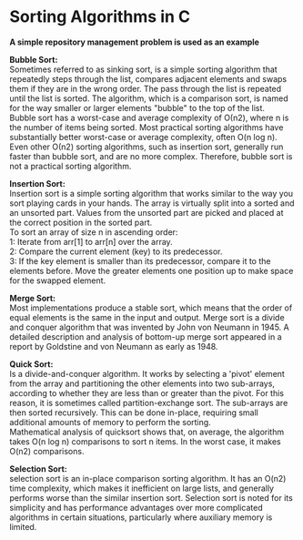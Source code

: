 # Sorting Algorithms in C

<strong>A simple repository management problem is used as an example</strong>

<strong>Bubble Sort:</strong></br>
Sometimes referred to as sinking sort, is a simple sorting algorithm that repeatedly steps through the list, compares adjacent elements and swaps them if they are in the wrong order. The pass through the list is repeated until the list is sorted. The algorithm, which is a comparison sort, is named for the way smaller or larger elements "bubble" to the top of the list.</br>
Bubble sort has a worst-case and average complexity of О(n2), where n is the number of items being sorted. Most practical sorting algorithms have substantially better worst-case or average complexity, often O(n log n). Even other О(n2) sorting algorithms, such as insertion sort, generally run faster than bubble sort, and are no more complex. Therefore, bubble sort is not a practical sorting algorithm.

<strong>Insertion Sort:</strong></br>
Insertion sort is a simple sorting algorithm that works similar to the way you sort playing cards in your hands. The array is virtually split into a sorted and an unsorted part. Values from the unsorted part are picked and placed at the correct position in the sorted part.</br>
To sort an array of size n in ascending order:</br>
1: Iterate from arr[1] to arr[n] over the array.</br>
2: Compare the current element (key) to its predecessor.</br>
3: If the key element is smaller than its predecessor, compare it to the elements before. Move the greater elements one position up to make space for the swapped element.

<strong>Merge Sort:</strong></br>
Most implementations produce a stable sort, which means that the order of equal elements is the same in the input and output. Merge sort is a divide and conquer algorithm that was invented by John von Neumann in 1945. A detailed description and analysis of bottom-up merge sort appeared in a report by Goldstine and von Neumann as early as 1948.</br>

<strong>Quick Sort:</strong></br>
Is a divide-and-conquer algorithm. It works by selecting a 'pivot' element from the array and partitioning the other elements into two sub-arrays, according to whether they are less than or greater than the pivot. For this reason, it is sometimes called partition-exchange sort. The sub-arrays are then sorted recursively. This can be done in-place, requiring small additional amounts of memory to perform the sorting.</br>
Mathematical analysis of quicksort shows that, on average, the algorithm takes O(n log n) comparisons to sort n items. In the worst case, it makes O(n2) comparisons.

<strong>Selection Sort:</strong></br>
selection sort is an in-place comparison sorting algorithm. It has an O(n2) time complexity, which makes it inefficient on large lists, and generally performs worse than the similar insertion sort. Selection sort is noted for its simplicity and has performance advantages over more complicated algorithms in certain situations, particularly where auxiliary memory is limited.
